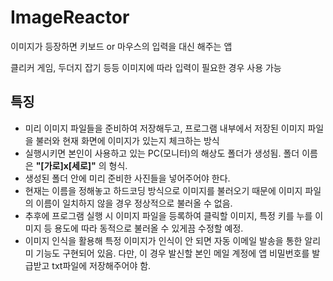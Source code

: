 # ImageReactor
이미지가 등장하면 키보드 or 마우스의 입력을 대신 해주는 앱

클리커 게임, 두더지 잡기 등등 이미지에 따라 입력이 필요한 경우 사용 가능



## 특징
- 미리 이미지 파일들을 준비하여 저장해두고, 프로그램 내부에서 저장된 이미지 파일을 불러와 현재 화면에 이미지가 있는지 체크하는 방식
- 실행시키면 본인이 사용하고 있는 PC(모니터)의 해상도 폴더가 생성됨. 폴더 이름은 **"[가로]x[세로]"** 의 형식.
- 생성된 폴더 안에 미리 준비한 사진들을 넣어주어야 한다.
- 현재는 이름을 정해놓고 하드코딩 방식으로 이미지를 불러오기 때문에 이미지 파일의 이름이 일치하지 않을 경우 정상적으로 불러올 수 없음.
- 추후에 프로그램 실행 시 이미지 파일을 등록하여 클릭할 이미지, 특정 키를 누를 이미지 등 용도에 따라 동적으로 불러올 수 있게끔 수정할 예정.
- 이미지 인식을 활용해 특정 이미지가 인식이 안 되면 자동 이메일 발송을 통한 알리미 기능도 구현되어 있음. 다만, 이 경우 발신할 본인 메일 계정에 앱 비밀번호를 발급받고 txt파일에 저장해주어야 함.
